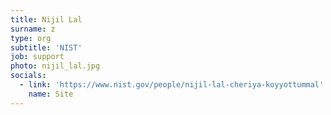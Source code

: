 ```yaml
---
title: Nijil Lal
surname: z
type: org
subtitle: 'NIST'
job: support
photo: nijil_lal.jpg
socials:
  - link: 'https://www.nist.gov/people/nijil-lal-cheriya-koyyottummal'
    name: Site
---
```

